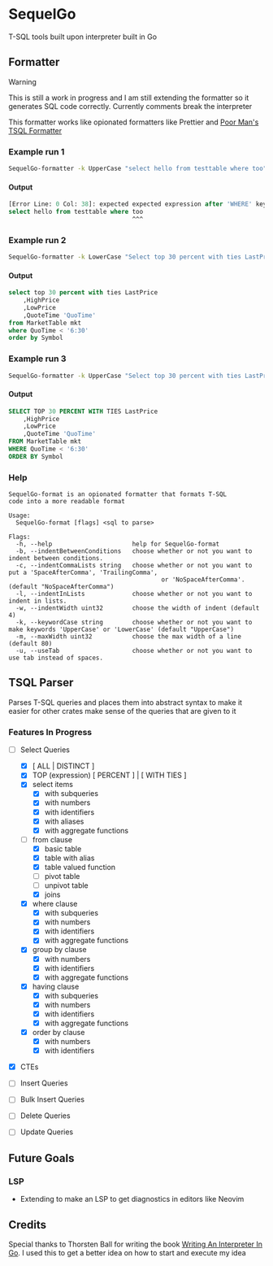 # SequelGo

T-SQL tools built upon interpreter built in Go

## Formatter

>[!WARNING]
>
> This is still a work in progress and I am still extending the formatter so it generates
> SQL code correctly.
> Currently comments break the interpreter

This formatter works like opionated formatters like Prettier and
  [Poor Man's TSQL Formatter](https://github.com/TaoK/PoorMansTSqlFormatter)

### Example run 1

```bash
SequelGo-formatter -k UpperCase "select hello from testtable where too"
```

#### Output

```sql
[Error Line: 0 Col: 38]: expected expected expression after 'WHERE' keyword
select hello from testtable where too
                                  ^^^
```

### Example run 2

```bash
SequelGo-formatter -k LowerCase "Select top 30 percent with ties LastPrice, HighPrice , LowPrice, QuoteTime 'QuoTime' from MarketTable mkt where 'QuoTime' < '6:30' oRDer By Symbol"
```

#### Output

```sql
select top 30 percent with ties LastPrice
    ,HighPrice
    ,LowPrice
    ,QuoteTime 'QuoTime'
from MarketTable mkt
where QuoTime < '6:30'
order by Symbol
```

### Example run 3

```bash 
SequelGo-formatter -k UpperCase "Select top 30 percent with ties LastPrice, HighPrice , LowPrice, QuoteTime 'QuoTime' from MarketTable mkt where 'QuoTime' < '6:30' oRDer By Symbol"
```

#### Output

```sql
SELECT TOP 30 PERCENT WITH TIES LastPrice
    ,HighPrice
    ,LowPrice
    ,QuoteTime 'QuoTime'
FROM MarketTable mkt
WHERE QuoTime < '6:30'
ORDER BY Symbol
```

### Help

```
SequelGo-format is an opionated formatter that formats T-SQL
code into a more readable format

Usage:
  SequelGo-format [flags] <sql to parse>

Flags:
  -h, --help                      help for SequelGo-format
  -b, --indentBetweenConditions   choose whether or not you want to indent between conditions.
  -c, --indentCommaLists string   choose whether or not you want to put a 'SpaceAfterComma', 'TrailingComma',
                                          or 'NoSpaceAfterComma'. (default "NoSpaceAfterComma")
  -l, --indentInLists             choose whether or not you want to indent in lists.
  -w, --indentWidth uint32        choose the width of indent (default 4)
  -k, --keywordCase string        choose whether or not you want to make keywords 'UpperCase' or 'LowerCase' (default "UpperCase")
  -m, --maxWidth uint32           choose the max width of a line (default 80)
  -u, --useTab                    choose whether or not you want to use tab instead of spaces.
```

## TSQL Parser

Parses T-SQL queries and places them into abstract syntax to make it easier for other crates
make sense of the queries that are given to it

### Features In Progress

- [ ] Select Queries

  - [x] \[ ALL | DISTINCT ]
  - [x] TOP (expression) \[ PERCENT ] | \[ WITH TIES ]
  - [x] select items
    - [x] with subqueries
    - [x] with numbers
    - [x] with identifiers
    - [x] with aliases
    - [x] with aggregate functions
  - [ ] from clause
    - [x] basic table
    - [x] table with alias
    - [x] table valued function
    - [ ] pivot table
    - [ ] unpivot table
    - [x] joins
  - [x] where clause
    - [x] with subqueries
    - [x] with numbers
    - [x] with identifiers
    - [x] with aggregate functions
  - [x] group by clause
    - [x] with numbers
    - [x] with identifiers
    - [x] with aggregate functions
  - [x] having clause
    - [x] with subqueries
    - [x] with numbers
    - [x] with identifiers
    - [x] with aggregate functions
  - [x] order by clause
    - [x] with numbers
    - [x] with identifiers

- [x] CTEs
- [ ] Insert Queries
- [ ] Bulk Insert Queries
- [ ] Delete Queries
- [ ] Update Queries

## Future Goals

### LSP

- Extending to make an LSP to get diagnostics in editors like Neovim

## Credits

Special thanks to Thorsten Ball for writing the book
[Writing An Interpreter In Go](https://interpreterbook.com/). I used this to get a better idea
on how to start and execute my idea
